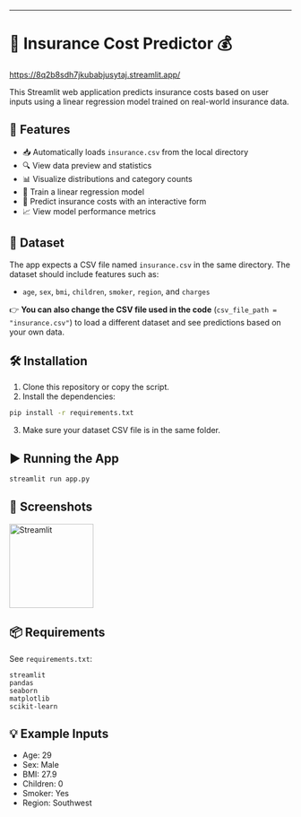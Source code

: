 
---

# 🏥 Insurance Cost Predictor 💰


https://8q2b8sdh7jkubabjusytaj.streamlit.app/




This Streamlit web application predicts insurance costs based on user inputs using a linear regression model trained on real-world insurance data.

## 🚀 Features

- 📥 Automatically loads `insurance.csv` from the local directory
- 🔍 View data preview and statistics
- 📊 Visualize distributions and category counts
- 🧠 Train a linear regression model
- 🧮 Predict insurance costs with an interactive form
- 📈 View model performance metrics

## 📂 Dataset

The app expects a CSV file named `insurance.csv` in the same directory. The dataset should include features such as:

- `age`, `sex`, `bmi`, `children`, `smoker`, `region`, and `charges`

👉 **You can also change the CSV file used in the code** (`csv_file_path = "insurance.csv"`) to load a different dataset and see predictions based on your own data.

## 🛠 Installation

1. Clone this repository or copy the script.
2. Install the dependencies:

```bash
pip install -r requirements.txt
```

3. Make sure your dataset CSV file is in the same folder.

## ▶️ Running the App

```bash
streamlit run app.py
```

## 📸 Screenshots

<img src="https://streamlit.io/images/brand/streamlit-logo-secondary-colormark-darktext.png" alt="Streamlit" width="150">

## 📦 Requirements

See `requirements.txt`:

```
streamlit
pandas
seaborn
matplotlib
scikit-learn
```

## 💡 Example Inputs

- Age: 29  
- Sex: Male  
- BMI: 27.9  
- Children: 0  
- Smoker: Yes  
- Region: Southwest


